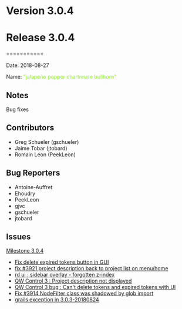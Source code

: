 # Version 3.0.4



# Release 3.0.4
===========

Date: 2018-08-27

Name: <span style="color: chartreuse"><span class="glyphicon glyphicon-bullhorn"></span> "jalapeño popper chartreuse bullhorn"</span>

## Notes

Bug fixes

## Contributors

* Greg Schueler (gschueler)
* Jaime Tobar (jtobard)
* Romain Leon (PeekLeon)

## Bug Reporters

* Antoine-Auffret
* Ehoudry
* PeekLeon
* gjvc
* gschueler
* jtobard

## Issues

[Milestone 3.0.4](https://github.com/qwcontrol/qwcontrol/milestone/84)

* [Fix delete expired tokens button in GUI](https://github.com/qwcontrol/qwcontrol/pull/3928)
* [fix #3921 project description back to project list on menu/home](https://github.com/qwcontrol/qwcontrol/pull/3926)
* [rd ui : sidebar overlay - forgotten z-index](https://github.com/qwcontrol/qwcontrol/pull/3923)
* [QW Control 3 : Project description not displayed](https://github.com/qwcontrol/qwcontrol/issues/3921)
* [QW Control 3 bug : Can't delete tokens and expired tokens with UI](https://github.com/qwcontrol/qwcontrol/issues/3919)
* [Fix #3914 NodeFilter class was shadowed by glob import](https://github.com/qwcontrol/qwcontrol/pull/3917)
* [grails exception in 3.0.3-20180824](https://github.com/qwcontrol/qwcontrol/issues/3914)